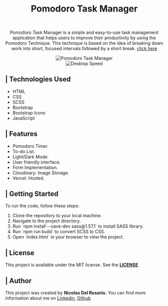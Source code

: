 <div align=center> 
  <h1>Pomodoro Task Manager</h1>
  <br>
  <p> Pomodoro Task Manager is a simple and easy-to-use task management application that helps users to improve their productivity by using the Pomodoro Technique. This technique is based on the idea of breaking down work into short, focused intervals followed by a short break.  
  <a title="click here" target="_blank" href="https://pomodorotaskmanager.nicolasdelrosario.com">click here</a></p>
  <img src="https://res.cloudinary.com/dlghcisov/image/upload/v1675120807/projects/pomodoro/light.png" alt="Pomodoro Task Manager">
  <br/>
  <img src="https://github.com/nicolasdelrosario/Pomodoro-Task-Manager/blob/main/.github/speed.svg" alt="Desktop Speed">
</div>

<h2>| Technologies Used</h2>
<ul>
  <li>HTML</li>
  <li>CSS</li>
  <li>SCSS</li>
  <li>Bootstrap</li>
  <li>Bootstrap Icons</li>
  <li>JavaScript</li>
</ul>

<h2>| Features</h2>
<ul>
  <li>Pomodoro Timer.</li>
  <li>To-do List.</li>
  <li>Light/Dark Mode.</li>
  <li>User friendly interface.</li>
  <li>Form Implementation.</li>
  <li>Cloudinary: Image Storage.</li>
  <li>Vercel: Hosted.</li>
</ul>

<h2>| Getting Started</h2>
<p>To run the code, follow these steps:</p>
<ol>
  <li>Clone the repository to your local machine.</li>
  <li>Navigate to the project directory.</li>
  <li>Run `npm install --save-dev sass@1.57.1` to install SASS library.</li>
  <li>Run `npm run build` to convert SCSS to CSS.</li>
  <li>Open `index.html` in your browser to view the project.</li>
</ol>

<h2>| License</h2>
<p>This project is available under the MIT license. See the <b><a title="License" target="_blank" href="https://github.com/nicolasdelrosario/Pomodoro-Task-Manager/blob/main/LICENSE">LICENSE</a></b> </p>

<h2>| Author</h2>
<p>This project was created by <b>Nicolas Del Rosario.</b> You can find more information about me on <a title="linkedin" target="_blank" href="https://www.linkedin.com/in/nicolasdelrosario/">Linkedin</a>, <a title="github" target="_blank" href="https://github.com/nicolasdelrosario">Github</a></p>
